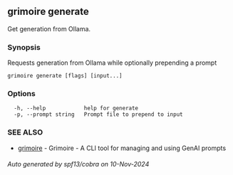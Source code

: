 ## grimoire generate

Get generation from Ollama.

### Synopsis

Requests generation from Ollama while optionally prepending a prompt

```
grimoire generate [flags] [input...]
```

### Options

```
  -h, --help            help for generate
  -p, --prompt string   Prompt file to prepend to input
```

### SEE ALSO

* [grimoire](grimoire.md)	 - Grimoire - A CLI tool for managing and using GenAI prompts

###### Auto generated by spf13/cobra on 10-Nov-2024
